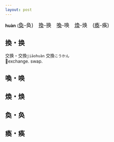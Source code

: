 ```yaml
---
layout: post
---
```


**huàn** (<big>[奐]({{site.url}}{{page.url}}#奐・奂)-奂)　[換]({{site.url}}{{page.url}}#換・换)-换　[喚]({{site.url}}{{page.url}}#喚・唤)-唤　[煥]({{site.url}}{{page.url}}#煥・焕)-焕　([瘓]({{site.url}}{{page.url}}#瘓・痪)-痪)</big>

## 換・换

<ruby>交换・交換`jiāohuàn`</ruby>
<ruby>交換`こうかん`</ruby>   
💱exchange. swap.

## 喚・唤

## 煥・焕

## 奐・奂

## 瘓・痪
